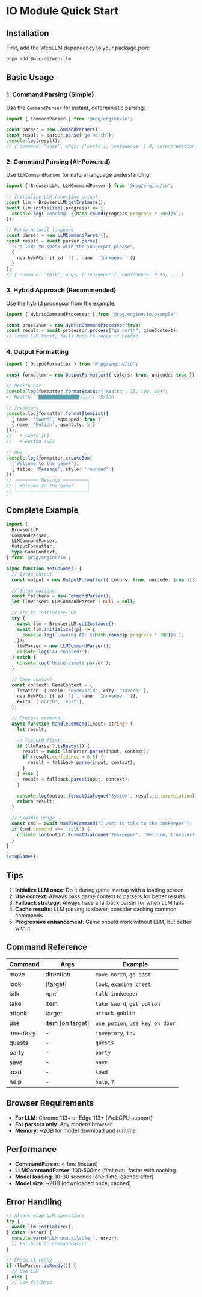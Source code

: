 # IO Module Quick Start

## Installation

First, add the WebLLM dependency to your package.json:

```bash
pnpm add @mlc-ai/web-llm
```

## Basic Usage

### 1. Command Parsing (Simple)

Use the `CommandParser` for instant, deterministic parsing:

```typescript
import { CommandParser } from '@rpg/engine/io';

const parser = new CommandParser();
const result = parser.parse("go north");
console.log(result);
// { command: 'move', args: ['north'], confidence: 1.0, interpretation: 'Move north' }
```

### 2. Command Parsing (AI-Powered)

Use `LLMCommandParser` for natural language understanding:

```typescript
import { BrowserLLM, LLMCommandParser } from '@rpg/engine/io';

// Initialize LLM (one-time setup)
const llm = BrowserLLM.getInstance();
await llm.initialize((progress) => {
  console.log(`Loading: ${Math.round(progress.progress * 100)}%`);
});

// Parse natural language
const parser = new LLMCommandParser();
const result = await parser.parse(
  "I'd like to speak with the innkeeper please",
  {
    nearbyNPCs: [{ id: '1', name: 'Innkeeper' }]
  }
);
// { command: 'talk', args: ['Innkeeper'], confidence: 0.95, ... }
```

### 3. Hybrid Approach (Recommended)

Use the hybrid processor from the example:

```typescript
import { HybridCommandProcessor } from '@rpg/engine/io/example';

const processor = new HybridCommandProcessor(true);
const result = await processor.process("go north", gameContext);
// Tries LLM first, falls back to regex if needed
```

### 4. Output Formatting

```typescript
import { OutputFormatter } from '@rpg/engine/io';

const formatter = new OutputFormatter({ colors: true, unicode: true });

// Health bar
console.log(formatter.formatStatBar('Health', 75, 100, 20));
// Health: [███████████████░░░░░] 75/100

// Inventory
console.log(formatter.formatItemList([
  { name: 'Sword', equipped: true },
  { name: 'Potion', quantity: 5 }
]));
//   • Sword [E]
//   • Potion (x5)

// Box
console.log(formatter.createBox(
  ['Welcome to the game!'],
  { title: 'Message', style: 'rounded' }
));
// ╭──────── Message ─────────╮
// │ Welcome to the game!     │
// ╰──────────────────────────╯
```

## Complete Example

```typescript
import {
  BrowserLLM,
  CommandParser,
  LLMCommandParser,
  OutputFormatter,
  type GameContext,
} from '@rpg/engine/io';

async function setupGame() {
  // Setup output
  const output = new OutputFormatter({ colors: true, unicode: true });

  // Setup parsing
  const fallback = new CommandParser();
  let llmParser: LLMCommandParser | null = null;

  // Try to initialize LLM
  try {
    const llm = BrowserLLM.getInstance();
    await llm.initialize((p) => {
      console.log(`Loading AI: ${Math.round(p.progress * 100)}%`);
    });
    llmParser = new LLMCommandParser();
    console.log('AI enabled!');
  } catch {
    console.log('Using simple parser');
  }

  // Game context
  const context: GameContext = {
    location: { realm: 'overworld', city: 'tavern' },
    nearbyNPCs: [{ id: '1', name: 'Innkeeper' }],
    exits: ['north', 'east'],
  };

  // Process command
  async function handleCommand(input: string) {
    let result;

    // Try LLM first
    if (llmParser?.isReady()) {
      result = await llmParser.parse(input, context);
      if (result.confidence < 0.5) {
        result = fallback.parse(input, context);
      }
    } else {
      result = fallback.parse(input, context);
    }

    console.log(output.formatDialogue('System', result.interpretation));
    return result;
  }

  // Example usage
  const cmd = await handleCommand("I want to talk to the innkeeper");
  if (cmd.command === 'talk') {
    console.log(output.formatDialogue('Innkeeper', 'Welcome, traveler!'));
  }
}

setupGame();
```

## Tips

1. **Initialize LLM once**: Do it during game startup with a loading screen
2. **Use context**: Always pass game context to parsers for better results
3. **Fallback strategy**: Always have a fallback parser for when LLM fails
4. **Cache results**: LLM parsing is slower, consider caching common commands
5. **Progressive enhancement**: Game should work without LLM, but better with it

## Command Reference

| Command | Args | Example |
|---------|------|---------|
| move | direction | `move north`, `go east` |
| look | [target] | `look`, `examine chest` |
| talk | npc | `talk innkeeper` |
| take | item | `take sword`, `get potion` |
| attack | target | `attack goblin` |
| use | item [on target] | `use potion`, `use key on door` |
| inventory | - | `inventory`, `inv` |
| quests | - | `quests` |
| party | - | `party` |
| save | - | `save` |
| load | - | `load` |
| help | - | `help`, `?` |

## Browser Requirements

- **For LLM**: Chrome 113+ or Edge 113+ (WebGPU support)
- **For parsers only**: Any modern browser
- **Memory**: ~2GB for model download and runtime

## Performance

- **CommandParser**: < 1ms (instant)
- **LLMCommandParser**: 100-500ms (first run), faster with caching
- **Model loading**: 10-30 seconds (one-time, cached after)
- **Model size**: ~2GB (downloaded once, cached)

## Error Handling

```typescript
// Always wrap LLM operations
try {
  await llm.initialize();
} catch (error) {
  console.warn('LLM unavailable:', error);
  // Fallback to CommandParser
}

// Check if ready
if (llmParser.isReady()) {
  // Use LLM
} else {
  // Use fallback
}
```
